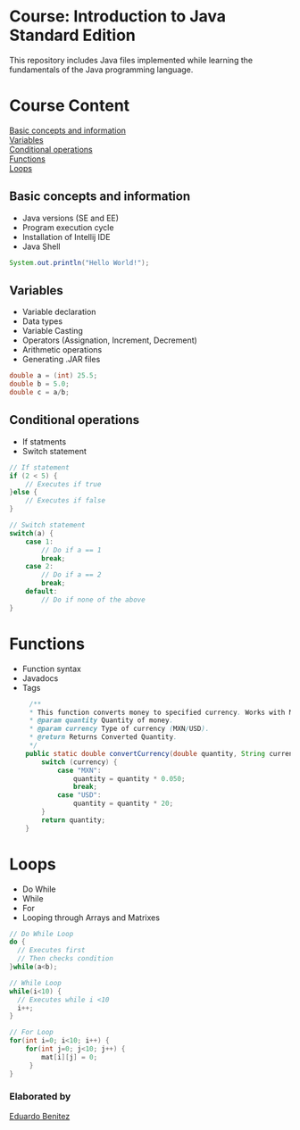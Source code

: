 # Course: Introduction to Java Standard Edition

This repository includes Java files implemented while learning the fundamentals of the Java programming language.

# Course Content
[Basic concepts and information](#basic-concepts-and-information)\
[Variables](#variables)\
[Conditional operations](#conditional-operations)\
[Functions](#functions)\
[Loops](#loops)

## Basic concepts and information 

- Java versions (SE and EE)
- Program execution cycle
- Installation of Intellij IDE
- Java Shell

```java
System.out.println("Hello World!");
```

## Variables 

- Variable declaration
- Data types
- Variable Casting
- Operators (Assignation, Increment, Decrement)
- Arithmetic operations
- Generating .JAR files

```java
double a = (int) 25.5;
double b = 5.0;
double c = a/b;
```

## Conditional operations
- If statments
- Switch statement

```java
// If statement
if (2 < 5) {
    // Executes if true
}else {
    // Executes if false
}

// Switch statement
switch(a) {
    case 1:
        // Do if a == 1
        break;
    case 2:
        // Do if a == 2
        break;
    default:
        // Do if none of the above
}
```

# Functions 
- Function syntax
- Javadocs
- Tags

```java
     /**
     * This function converts money to specified currency. Works with MXN and USD.
     * @param quantity Quantity of money.
     * @param currency Type of currency (MXN/USD).
     * @return Returns Converted Quantity.
     */
    public static double convertCurrency(double quantity, String currency) {
        switch (currency) {
            case "MXN":
                quantity = quantity * 0.050;
                break;
            case "USD":
                quantity = quantity * 20;
        }
        return quantity;
    }
```

# Loops
- Do While
- While
- For
- Looping through Arrays and Matrixes

```java
// Do While Loop
do {
  // Executes first 
  // Then checks condition
}while(a<b);

// While Loop
while(i<10) {
  // Executes while i <10
  i++;
}

// For Loop
for(int i=0; i<10; i++) {
    for(int j=0; j<10; j++) {
        mat[i][j] = 0;
     }
}   
```


### Elaborated by
[Eduardo Benitez](https://github.com/EduardoBtz)
